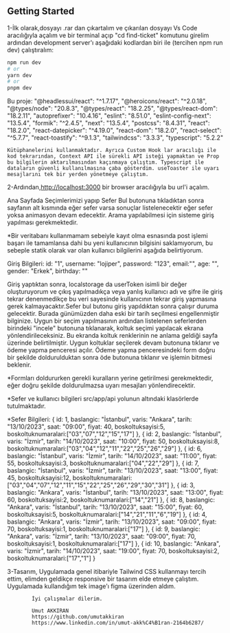 

## Getting Started

1-İlk olarak,dosyayı .rar dan çıkartalım ve çıkarılan dosyayı Vs Code aracılığıyla açalım ve bir terminal açıp "cd find-ticket" komutunu girelim ardından development server'ı aşağıdaki kodlardan biri ile (tercihen npm run dev) çalıştıralım:

```bash
npm run dev
# or
yarn dev
# or
pnpm dev
```

Bu proje: 
   "@headlessui/react": "^1.7.17",
    "@heroicons/react": "^2.0.18",
    "@types/node": "20.8.3",
    "@types/react": "18.2.25",
    "@types/react-dom": "18.2.11",
    "autoprefixer": "10.4.16",
    "eslint": "8.51.0",
    "eslint-config-next": "13.5.4",
    "formik": "^2.4.5",
    "next": "13.5.4",
    "postcss": "8.4.31",
    "react": "18.2.0",
    "react-datepicker": "^4.19.0",
    "react-dom": "18.2.0",
    "react-select": "^5.7.7",
    "react-toastify": "^9.1.3",
    "tailwindcss": "3.3.3",
    "typescript": "5.2.2"

    Kütüphanelerini kullanmaktadır. Ayrıca Custom Hook lar aracılığı ile kod tekrarından, Context API ile sürekli API isteği yapmaktan ve Prop bu bilgilerin aktarılmasından kaçınmaya çalıştım. Typescript ile dataların güvenli kullanılmasına çaba gösterdim. useToaster ile uyarı mesajlarını tek bir yerden yönetmeye çalıştım.



2-Ardından,[http://localhost:3000](http://localhost:3000) bir browser aracılığıyla bu url'i açalım.


Ana Sayfada Seçimlerimizi yapıp Sefer Bul butonuna tıkladıktan sonra sayfanın alt kısmında eğer sefer varsa sonuçlar listelenecektir eğer sefer yoksa animasyon devam edecektir. Arama yapılabilmesi için sisteme giriş yapılması gerekmektedir.

*Bir veritabanı kullanmamam sebeiyle kayıt olma esnasında post işlemi başarı ile tamamlansa dahi bu yeni kullanıcının bilgisini saklamıyorum, bu sebeple statik olarak var olan kullanıcı bilgilerini aşağıda belirtiyorum.

Giriş Bilgileri:
    id: "1",
    username: "lojiper",
    password: "123",
    email:"",
    age: "",
    gender: "Erkek",
    birthday: ""

Giriş yaptıktan sonra, localstorage da userToken isimli bir değer oluşturuyorum ve çıkış yapılmadıkça veya yanlış kullanıcı adı ve şifre ile giriş tekrar denenmedikçe bu veri sayesinde kullanıcının tekrar giriş yapmasına gerek kalmayacaktır.Sefer bul butonu giriş yapıldıktan sonra çalışır duruma gelecektir. Burada günümüzden daha eski bir tarih seçilmesi engellenmiştir bilginize. Uygun bir seçim yapılmasının ardından listelenen seferlerden birindeki "incele" butonuna tıklanarak, koltuk seçimi yapılacak ekrana yönlendirileceksiniz. Bu ekranda koltuk renklerinin ne anlama geldiği sayfa üzerinde belirtilmiştir. Uygun koltuklar seçilerek devam butonuna tıklanır ve ödeme yapma penceresi açılır. Ödeme yapma penceresindeki form doğru bir şekilde doldurulduktan sonra öde butonuna tıklanır ve işlemin bitmesi beklenir. 



*Formları doldururken gerekli kuralların yerine getirilmesi gerekmektedir, eğer doğru şekilde doldurulmazsa uyarı mesajları yönlendirecektir.

*Sefer ve kullanıcı bilgileri src/app/api yolunun altındaki klasörlerde tutulmaktadır.

*Sefer Bilgileri:
    {
    id: 1,
    baslangic: "İstanbul",
    varis: "Ankara",
    tarih: "13/10/2023",
    saat: "09:00",
    fiyat: 40,
    boskoltuksayisi:5,
    boskoltuknumaralari:["03","07","12","15","17"]
},
    {
        id: 2,
        baslangic: "İstanbul",
        varis: "İzmir",
        tarih: "14/10/2023",
        saat: "10:00",
        fiyat: 50,
        boskoltuksayisi:8,
        boskoltuknumaralari:["03","04","12","11","22","25","26","29"]
    },
    {
        id: 6,
        baslangic: "İstanbul",
        varis: "İzmir",
        tarih: "14/10/2023",
        saat: "11:00",
        fiyat: 55,
        boskoltuksayisi:3,
        boskoltuknumaralari:["04","22","29"]
    },
    {
        id: 7,
        baslangic: "İstanbul",
        varis: "İzmir",
        tarih: "13/10/2023",
        saat: "13:00",
        fiyat: 45,
        boskoltuksayisi:12,
        boskoltuknumaralari:["03","04","07","12","11","15","22","25","26","29","30","31"]
    },
        {
            id: 3,
            baslangic: "Ankara",
            varis: "İstanbul",
            tarih: "13/10/2023",
            saat: "13:00",
            fiyat: 60,
            boskoltuksayisi:2,
            boskoltuknumaralari:["14","21"]
        },
        {
            id: 8,
            baslangic: "Ankara",
            varis: "İstanbul",
            tarih: "13/10/2023",
            saat: "15:00",
            fiyat: 60,
            boskoltuksayisi:5,
            boskoltuknumaralari:["14","21","11","6","19"]
        },
            {
                id: 4,
                baslangic: "Ankara",
                varis: "İzmir",
                tarih: "13/10/2023",
                saat: "09:00",
                 fiyat: 70,
                 boskoltuksayisi:1,
                 boskoltuknumaralari:["17"]
            },
            {
                id: 9,
                baslangic: "Ankara",
                varis: "İzmir",
                tarih: "13/10/2023",
                saat: "09:00",
                 fiyat: 70,
                 boskoltuksayisi:1,
                 boskoltuknumaralari:["17"]
            },
            {
                id: 10,
                baslangic: "Ankara",
                varis: "İzmir",
                tarih: "14/10/2023",
                saat: "19:00",
                 fiyat: 70,
                 boskoltuksayisi:2,
                 boskoltuknumaralari:["17","1"]
            }

3-Tasarım, Uygulamada genel itibariyle Tailwind CSS kullanmayı tercih ettim, elimden geldikçe responsive bir tasarım elde etmeye çalıştım. Uygulamada kullandığım tek image'ı figma üzerinden aldım.

            İyi çalışmalar dilerim.

            Umut AKKIRAN
            https://github.com/umutakkiran
            https://www.linkedin.com/in/umut-akk%C4%B1ran-2164b6287/